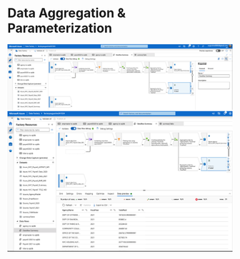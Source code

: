 # Data Aggregation & Parameterization
![agg-param](../assets/aggregation_param_01.png)
![agg-param](../assets/aggregation_param_02.png)

